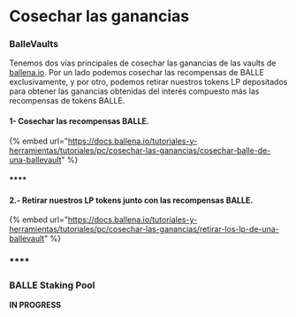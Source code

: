 # Cosechar las ganancias

### BalleVaults

Tenemos dos vías principales de cosechar las ganancias de las vaults de [ballena.io](https://app.ballena.io/). Por un lado podemos cosechar las recompensas de BALLE exclusivamente, y por otro, podemos retirar nuestros tokens LP depositados para obtener las ganancias obtenidas del interés compuesto más las recompensas de tokens BALLE.



#### **1- Cosechar las recompensas BALLE.**

{% embed url="https://docs.ballena.io/tutoriales-y-herramientas/tutoriales/pc/cosechar-las-ganancias/cosechar-balle-de-una-ballevault" %}

#### \*\*\*\*

#### **2.- Retirar nuestros LP tokens junto con las recompensas BALLE.**

{% embed url="https://docs.ballena.io/tutoriales-y-herramientas/tutoriales/pc/cosechar-las-ganancias/retirar-los-lp-de-una-ballevault" %}

### \*\*\*\*

### **BALLE Staking Pool**

**IN PROGRESS**



 



